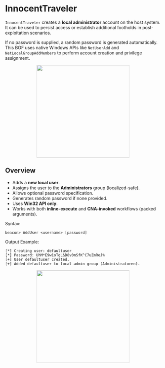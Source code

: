 
# InnocentTraveler

`InnocentTraveler` creates a **local administrator** account on the host system. It can be used to persist access or establish additional footholds in post-exploitation scenarios.

If no password is supplied, a random password is generated automatically. This BOF uses native Windows APIs like `NetUserAdd` and `NetLocalGroupAddMembers` to perform account creation and privilege assignment.

<p align="center">
  <img src="https://cards.scryfall.io/large/front/7/a/7a043975-59b4-490c-bf33-c08bd7b40bd3.jpg?1645227274" 
       width="300" 
</p>

## Overview

* Adds a **new local user**.
* Assigns the user to the **Administrators** group (localized-safe).
* Allows optional password specification.
* Generates random password if none provided.
* Uses **Win32 API only**.
* Works with both **inline-execute** and **CNA-invoked** workflows (packed arguments).

Syntax:
```plaintext
beacon> AddUser <username> [password]
```

Output Example:
```plaintext
[*] Creating user: defaultuser
[*] Password: UhM*E9w1oTgL&D8v0nSfK^C7uZmReJ%
[+] User defaultuser created.
[+] Added defaultuser to local admin group (Administratoren).
```

<p align="center">
  <img src="https://cards.scryfall.io/large/back/7/a/7a043975-59b4-490c-bf33-c08bd7b40bd3.jpg?1645227274" 
       width="300" 
</p>
